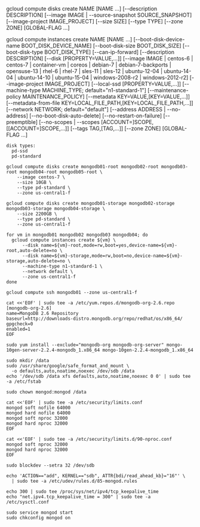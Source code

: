gcloud compute disks create NAME [NAME ...] [--description DESCRIPTION]
    [--image IMAGE | --source-snapshot SOURCE_SNAPSHOT]
    [--image-project IMAGE_PROJECT] [--size SIZE] [--type TYPE]
    [--zone ZONE] [GLOBAL-FLAG ...]

gcloud compute instances create NAME [NAME ...]
    [--boot-disk-device-name BOOT_DISK_DEVICE_NAME]
    [--boot-disk-size BOOT_DISK_SIZE] [--boot-disk-type BOOT_DISK_TYPE]
    [--can-ip-forward] [--description DESCRIPTION]
    [--disk [PROPERTY=VALUE,...]]
    [--image IMAGE | centos-6 | centos-7 | container-vm | coreos | debian-7
      | debian-7-backports | opensuse-13 | rhel-6 | rhel-7 | sles-11
      | sles-12 | ubuntu-12-04 | ubuntu-14-04 | ubuntu-14-10 | ubuntu-15-04
      | windows-2008-r2 | windows-2012-r2] [--image-project IMAGE_PROJECT]
    [--local-ssd [PROPERTY=VALUE,...]]
    [--machine-type MACHINE_TYPE; default="n1-standard-1"]
    [--maintenance-policy MAINTENANCE_POLICY]
    [--metadata KEY=VALUE,[KEY=VALUE,...]]
    [--metadata-from-file KEY=LOCAL_FILE_PATH,[KEY=LOCAL_FILE_PATH,...]]
    [--network NETWORK; default="default"]
    [--address ADDRESS | --no-address] [--no-boot-disk-auto-delete]
    [--no-restart-on-failure] [--preemptible]
    [--no-scopes | --scopes [ACCOUNT=]SCOPE,[[ACCOUNT=]SCOPE,...]]
    [--tags TAG,[TAG,...]] [--zone ZONE] [GLOBAL-FLAG ...]

    disk types:
      pd-ssd
      pd-standard

    gcloud compute disks create mongodb01-root mongodb02-root mongodb03-root mongodb04-root mongodb05-root \
        --image centos-7 \
        --size 10GB \
        --type pd-standard \
        --zone us-central1-f

    gcloud compute disks create mongodb01-storage mongodb02-storage mongodb03-storage mongodb04-storage \
        --size 2200GB \
        --type pd-standard \
        --zone us-central1-f

    for vm in mongodb01 mongodb02 mongodb03 mongodb04; do
      gcloud compute instances create ${vm} \
          --disk name=${vm}-root,mode=rw,boot=yes,device-name=${vm}-root,auto-delete=no \
          --disk name=${vm}-storage,mode=rw,boot=no,device-name=${vm}-storage,auto-delete=no \
          --machine-type n1-standard-1 \
          --network default \
          --zone us-central1-f
    done

    gcloud compute ssh mongodb01 --zone us-central1-f

    cat <<'EOF' | sudo tee -a /etc/yum.repos.d/mongodb-org-2.6.repo
    [mongodb-org-2.6]
    name=MongoDB 2.6 Repository
    baseurl=http://downloads-distro.mongodb.org/repo/redhat/os/x86_64/
    gpgcheck=0
    enabled=1
    EOF

    sudo yum install --exclude="mongodb-org mongodb-org-server" mongo-10gen-server-2.2.4-mongodb_1.x86_64 mongo-10gen-2.2.4-mongodb_1.x86_64

    sudo mkdir /data
    sudo /usr/share/google/safe_format_and_mount \
      -o defaults,auto,noatime,noexec /dev/sdb /data
    echo '/dev/sdb /data xfs defaults,auto,noatime,noexec 0 0' | sudo tee -a /etc/fstab

    sudo chown mongod:mongod /data

    cat <<'EOF' | sudo tee -a /etc/security/limits.conf
    mongod soft nofile 64000
    mongod hard nofile 64000
    mongod soft nproc 32000
    mongod hard nproc 32000
    EOF

    cat <<'EOF' | sudo tee -a /etc/security/limits.d/90-nproc.conf
    mongod soft nproc 32000
    mongod hard nproc 32000
    EOF

    sudo blockdev --setra 32 /dev/sdb

    echo 'ACTION=="add", KERNEL=="sdb", ATTR{bdi/read_ahead_kb}="16"' \
      | sudo tee -a /etc/udev/rules.d/85-mongod.rules

    echo 300 | sudo tee /proc/sys/net/ipv4/tcp_keepalive_time
    echo "net.ipv4.tcp_keepalive_time = 300" | sudo tee -a /etc/sysctl.conf

    sudo service mongod start
    sudo chkconfig mongod on
